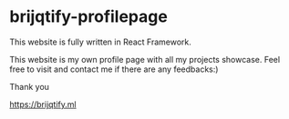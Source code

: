 # brijqtify-profilepage
This website is fully written in React Framework.

This website is my own profile page with all my projects showcase. Feel free to visit and contact me if there are any feedbacks:)

Thank you

https://brijqtify.ml
